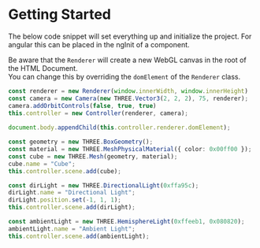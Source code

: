 # Getting Started
The below code snippet will set everything up and initialize the project. 
For angular this can be placed in the ngInit of a component.

Be aware that the `Renderer` will create a new WebGL canvas in the root of the HTML Document.\
You can change this by overriding the `domElement` of the `Renderer` class.

```typescript
const renderer = new Renderer(window.innerWidth, window.innerHeight)
const camera = new Camera(new THREE.Vector3(2, 2, 2), 75, renderer);
camera.addOrbitControls(false, true, true)
this.controller = new Controller(renderer, camera);
    
document.body.appendChild(this.controller.renderer.domElement);

const geometry = new THREE.BoxGeometry();
const material = new THREE.MeshPhysicalMaterial({ color: 0x00ff00 });
const cube = new THREE.Mesh(geometry, material);
cube.name = "Cube";
this.controller.scene.add(cube);

const dirLight = new THREE.DirectionalLight(0xffa95c);
dirLight.name = "Directional Light";
dirLight.position.set(-1, 1, 1);
this.controller.scene.add(dirLight);

const ambientLight = new THREE.HemisphereLight(0xffeeb1, 0x080820);
ambientLight.name = "Ambient Light";
this.controller.scene.add(ambientLight);
```
